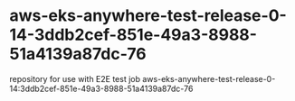 # aws-eks-anywhere-test-release-0-14-3ddb2cef-851e-49a3-8988-51a4139a87dc-76
repository for use with E2E test job aws-eks-anywhere-test-release-0-14:3ddb2cef-851e-49a3-8988-51a4139a87dc-76
